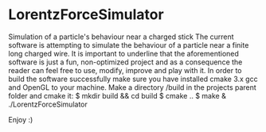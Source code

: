 # LorentzForceSimulator
Simulation of a particle's behaviour near a charged stick
The current software is attempting to simulate the behaviour of a particle near a finite long charged wire. It is important to underline that the aforementioned software is just a fun, non-optimized project and as a consequence the reader can feel free to use, modify, improve and play with it.
In order to build the software successfully make sure you have installed cmake 3.x gcc and OpenGL to your machine. Make a directory /build in the projects parent folder and cmake it:
$ mkdir build && cd build 
$ cmake .. 
$ make 
& ./LorentzForceSimulator

Enjoy :)
